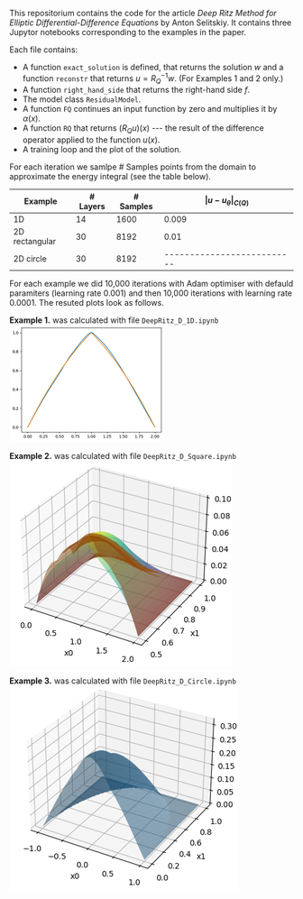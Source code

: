 This repositorium contains the code for the article *Deep Ritz Method for Elliptic Differential-Difference Equations* by Anton Selitskiy. It contains three Jupytor notebooks corresponding to the examples in the paper.

Each file contains:
- A function `exact_solution` is defined, that returns the solution $w$ and a function `reconstr` that returns $u = R_Q^{-1}w$. (For Examples 1 and 2 only.)
- A function `right_hand_side` that returns the right-hand side $f$.
- The model class `ResidualModel`.
- A function `FQ` continues an input function by zero and multiplies it by $\alpha(x)$.
- A function `RQ` that returns $(R_Qu)(x)$ --- the result of the difference operator applied to the function $u(x)$.
- A training loop and the plot of the solution.

For each iteration we samlpe # Samples points from the domain to approximate the energy integral (see the table below).

| Example        | **# Layers** | **# Samples** | $\|u-u_\theta\|_{C(Q)}$ |
|----------------|--------------|---------------|-----------------------------|
| 1D             | 14           | 1600          | 0.009                       |
| 2D rectangular | 30           | 8192          | 0.01                        |
| 2D circle      | 30           | 8192          | --------------------------                         |

For each example we did 10,000 iterations with Adam optimiser with defauld paramiters (learning rate 0.001) and then 10,000 iterations with learning rate 0.0001. The resuted plots look as follows.

**Example 1.** was calculated with file `DeepRitz_D_1D.ipynb`  
![](/img1.png)

**Example 2.** was calculated with file `DeepRitz_D_Square.ipynb`
![](/img2.png)

**Example 3.** was calculated with file `DeepRitz_D_Circle.ipynb`
![](/img3.png)

